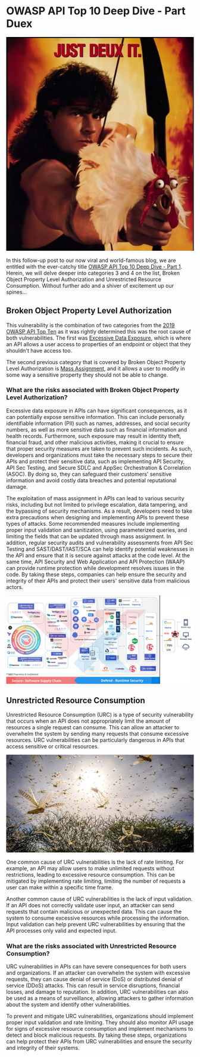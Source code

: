 # **OWASP API Top 10 Deep Dive - Part Duex**

![Just Duex It!](/images/just-duex-it.jpg)

In this follow-up post to our now viral and world-famous blog, we are entitled with the ever-catchy title [OWASP API Top 10 Deep Dive - Part 1](https://www.wwt.com/blog/owasp-api-top-10-deep-dive-part-1). Herein, we will delve deeper into categories 3 and 4 on the list, Broken Object Property Level Authorization and Unrestricted Resource Consumption. Without further ado and a shiver of excitement up our spines...

## **Broken Object Property Level Authorization**

This vulnerability is the combination of two categories from the [2019 OWASP API Top Ten](https://owasp.org/API-Security/editions/2019/en/0x00-header/) as it was rightly determined this was the root cause of both vulnerabilities. The first was [Excessive Data Exposure](https://owasp.org/API-Security/editions/2019/en/0xa3-excessive-data-exposure/), which is where an API allows a user access to properties of an endpoint or object that they shouldn't have access too. 

The second previous category that is covered by Broken Object Property Level Authorization is [Mass Assignment](https://owasp.org/API-Security/editions/2019/en/0xa6-mass-assignment/), and it allows a user to modify in some way a sensitive property they should not be able to change. 

### **What are the risks associated with Broken Object Property Level Authorization?**

Excessive data exposure in APIs can have significant consequences, as it can potentially expose sensitive information. This can include personally identifiable information (PII) such as names, addresses, and social security numbers, as well as more sensitive data such as financial information and health records. Furthermore, such exposure may result in identity theft, financial fraud, and other malicious activities, making it crucial to ensure that proper security measures are taken to prevent such incidents. As such, developers and organizations must take the necessary steps to secure their APIs and protect their sensitive data, such as implementing API Security, API Sec Testing, and Secure SDLC and AppSec Orchestration & Correlation (ASOC). By doing so, they can safeguard their customers' sensitive information and avoid costly data breaches and potential reputational damage.

The exploitation of mass assignment in APIs can lead to various security risks, including but not limited to privilege escalation, data tampering, and the bypassing of security mechanisms. As a result, developers need to take extra precautions when designing and implementing APIs to prevent these types of attacks. Some recommended measures include implementing proper input validation and sanitization, using parameterized queries, and limiting the fields that can be updated through mass assignment. In addition, regular security audits and vulnerability assessments from API Sec Testing and SAST/DAST/IAST/SCA can help identify potential weaknesses in the API and ensure that it is secure against attacks at the code level. At the same time, API Security and Web Application and API Protection (WAAP) can provide runtime protection while development resolves issues in the code. By taking these steps, companies can help ensure the security and integrity of their APIs and protect their users' sensitive data from malicious actors.

![Secure/Defend](/images/secure-defend.jpg)

## **Unrestricted Resource Consumption**

Unrestricted Resource Consumption (URC) is a type of security vulnerability that occurs when an API does not appropriately limit the amount of resources a single request can consume. This can allow an attacker to overwhelm the system by sending many requests that consume excessive resources. URC vulnerabilities can be particularly dangerous in APIs that access sensitive or critical resources.

![Swarm Credit: FAO/Sven Torfinn](/images/swarm.jpg)

One common cause of URC vulnerabilities is the lack of rate limiting. For example, an API may allow users to make unlimited requests without restrictions, leading to excessive resource consumption. This can be mitigated by implementing rate limiting, limiting the number of requests a user can make within a specific time frame.

Another common cause of URC vulnerabilities is the lack of input validation. If an API does not correctly validate user input, an attacker can send requests that contain malicious or unexpected data. This can cause the system to consume excessive resources while processing the information. Input validation can help prevent URC vulnerabilities by ensuring that the API processes only valid and expected input.

### **What are the risks associated with Unrestricted Resource Consumption?**

URC vulnerabilities in APIs can have severe consequences for both users and organizations. If an attacker can overwhelm the system with excessive requests, they can cause denial of service (DoS) or distributed denial of service (DDoS) attacks. This can result in service disruptions, financial losses, and damage to reputation. In addition, URC vulnerabilities can also be used as a means of surveillance, allowing attackers to gather information about the system and identify other vulnerabilities.

To prevent and mitigate URC vulnerabilities, organizations should implement proper input validation and rate limiting. They should also monitor API usage for signs of excessive resource consumption and implement mechanisms to detect and block malicious requests. By taking these steps, organizations can help protect their APIs from URC vulnerabilities and ensure the security and integrity of their systems.
